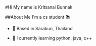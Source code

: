 #Hi My name is Kritsanai Bunnak

##About Me
I'm a cs student 📚

- 👀 Based in Saraburi, Thailand

- 🌱 I currently learning python, java, c++

